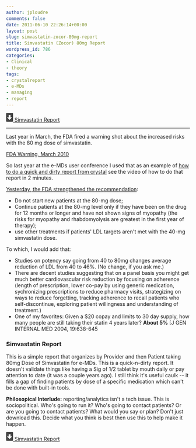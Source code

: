 ```yaml
---
author: jploudre
comments: false
date: 2011-06-10 22:26:14+00:00
layout: post
slug: simvastatin-zocor-80mg-report
title: Simvastatin (Zocor) 80mg Report
wordpress_id: 786
categories:
- Clinical
- theory
tags:
- crystalreport
- e-MDs
- managing
- report
---
```


[![](/files/2011/01/57-download.png) Simvastatin Report](/files/2011/06/Simvastatin.zip)

------------

Last year in March, the FDA fired a warning shot about the increased risks with the 80 mg dose of simvastatin.

[FDA Warning, March 2010](http://www.fda.gov/NewsEvents/Newsroom/PressAnnouncements/ucm205215.htm)

So last year at the e-MDs user conference I used that as an example of [how to do a quick and dirty report from crystal](/2011/data-driven-practice/) see the video of how  to do that report in 2 minutes.

[Yesterday, the FDA strengthened the recommendation](http://www.fda.gov/Drugs/DrugSafety/ucm256581.htm):

- Do not start new patients at the 80-mg dose;
- Continue patients at the 80-mg level only if they have been on the drug for 12 months or longer and have not shown signs of myopathy (the risks for myopathy and rhabdomyolysis are greatest in the first year of therapy);
- use other treatments if patients' LDL targets aren't met with the 40-mg simvastatin dose.

To which, I would add that:

- Studies on potency say going from 40 to 80mg changes average reduction of LDL from 40 to 46%. (No change, if you ask me.)
- There are decent studies suggesting that on a panel basis you might get much better cardiovascular risk reduction by focusing on adherence (length of prescription, lower co-pay by using generic medication, sychronizing prescriptions to reduce pharmacy visits, strategizing on ways to reduce forgetting, tracking adherence to recall patients who self-discontinue, exploring patient willingness and understanding of treatment.)
- One of my favorites: Given a $20 copay and limits to 30 day supply, how many people are still taking their statin 4 years later? **About 5%** [J GEN INTERNAL MED 2004, 19:638-645

### Simvastatin Report

This is a simple report that organizes by Provider and then Patient taking 80mg Dose of Simvastatin for e-MDs. This is a quick-n-dirty report. It doesn't validate things like having a Sig of 1/2 tablet by mouth daily or pay attention to date (it was a couple years ago). I still think it's  useful caulk -- it fills a gap of finding patients by dose of a specific medication which can't be done with built-in tools.

**Philosopical Interlude:** reporting/analytics isn't a tech issue. This is sociopolitical. Who's going to run it? Who's going to contact patients? Or are you going to contact patients? What would you say or plan? Don't just download this. Decide what you think is best then use this to help make it happen.

[![](/files/2011/01/57-download.png) Simvastatin Report](/files/2011/06/Simvastatin.zip)
